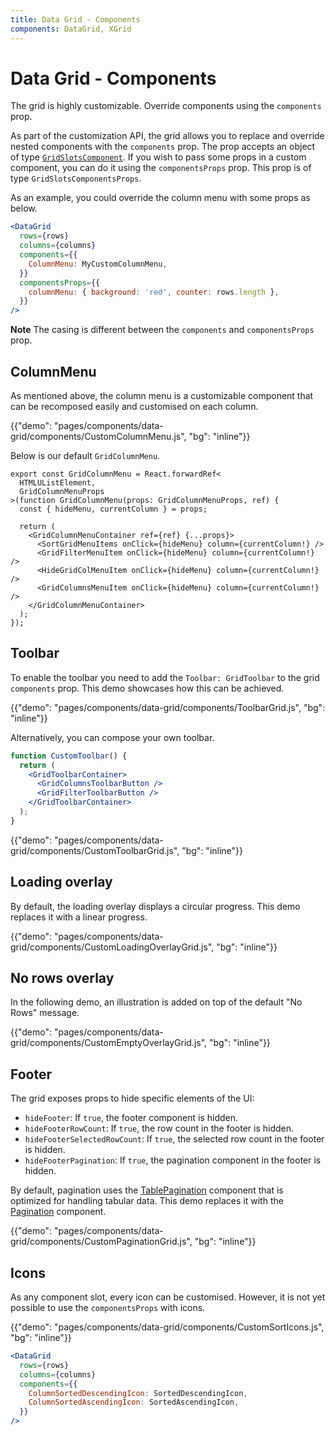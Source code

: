```yaml
---
title: Data Grid - Components
components: DataGrid, XGrid
---
```


# Data Grid - Components

<p class="description">The grid is highly customizable. Override components using the <code>components</code> prop.</p>

As part of the customization API, the grid allows you to replace and override nested components with the `components` prop.
The prop accepts an object of type [`GridSlotsComponent`](/api/data-grid/#slots).
If you wish to pass some props in a custom component, you can do it using the `componentsProps` prop. This prop is of type `GridSlotsComponentsProps`.

As an example, you could override the column menu with some props as below.

```jsx
<DataGrid
  rows={rows}
  columns={columns}
  components={{
    ColumnMenu: MyCustomColumnMenu,
  }}
  componentsProps={{
    columnMenu: { background: 'red', counter: rows.length },
  }}
/>
```

**Note** The casing is different between the `components` and `componentsProps` prop.

## ColumnMenu

As mentioned above, the column menu is a customizable component that can be recomposed easily and customised on each column.

{{"demo": "pages/components/data-grid/components/CustomColumnMenu.js", "bg": "inline"}}

Below is our default `GridColumnMenu`.

```tsx
export const GridColumnMenu = React.forwardRef<
  HTMLUListElement,
  GridColumnMenuProps
>(function GridColumnMenu(props: GridColumnMenuProps, ref) {
  const { hideMenu, currentColumn } = props;

  return (
    <GridColumnMenuContainer ref={ref} {...props}>
      <SortGridMenuItems onClick={hideMenu} column={currentColumn!} />
      <GridFilterMenuItem onClick={hideMenu} column={currentColumn!} />
      <HideGridColMenuItem onClick={hideMenu} column={currentColumn!} />
      <GridColumnsMenuItem onClick={hideMenu} column={currentColumn!} />
    </GridColumnMenuContainer>
  );
});
```

## Toolbar

To enable the toolbar you need to add the `Toolbar: GridToolbar` to the grid `components` prop.
This demo showcases how this can be achieved.

{{"demo": "pages/components/data-grid/components/ToolbarGrid.js", "bg": "inline"}}

Alternatively, you can compose your own toolbar.

```jsx
function CustomToolbar() {
  return (
    <GridToolbarContainer>
      <GridColumnsToolbarButton />
      <GridFilterToolbarButton />
    </GridToolbarContainer>
  );
}
```

{{"demo": "pages/components/data-grid/components/CustomToolbarGrid.js", "bg": "inline"}}

## Loading overlay

By default, the loading overlay displays a circular progress.
This demo replaces it with a linear progress.

{{"demo": "pages/components/data-grid/components/CustomLoadingOverlayGrid.js", "bg": "inline"}}

## No rows overlay

In the following demo, an illustration is added on top of the default "No Rows" message.

{{"demo": "pages/components/data-grid/components/CustomEmptyOverlayGrid.js", "bg": "inline"}}

## Footer

The grid exposes props to hide specific elements of the UI:

- `hideFooter`: If `true`, the footer component is hidden.
- `hideFooterRowCount`: If `true`, the row count in the footer is hidden.
- `hideFooterSelectedRowCount`: If `true`, the selected row count in the footer is hidden.
- `hideFooterPagination`: If `true`, the pagination component in the footer is hidden.

By default, pagination uses the [TablePagination](/components/pagination/#table-pagination) component that is optimized for handling tabular data.
This demo replaces it with the [Pagination](/components/pagination/) component.

{{"demo": "pages/components/data-grid/components/CustomPaginationGrid.js", "bg": "inline"}}

## Icons

As any component slot, every icon can be customised. However, it is not yet possible to use the `componentsProps` with icons.

{{"demo": "pages/components/data-grid/components/CustomSortIcons.js", "bg": "inline"}}

```jsx
<DataGrid
  rows={rows}
  columns={columns}
  components={{
    ColumnSortedDescendingIcon: SortedDescendingIcon,
    ColumnSortedAscendingIcon: SortedAscendingIcon,
  }}
/>
```
